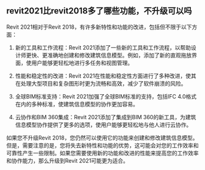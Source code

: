 ## revit2021比revit2018多了哪些功能，不升级可以吗
Revit 2021相对于Revit 2018，有许多新特性和功能的改进，包括但不限于以下方面：

1. 新的工具和工作流程：Revit 2021添加了一些新的工具和工作流程，以帮助设计师更快、更准确地创建和修改建筑信息模型。例如，添加了新的直观拖放界面，使用户能够更轻松地进行多任务和视图管理。

2. 性能和稳定性的改进：Revit 2021在性能和稳定性方面进行了多种改进，使其在处理大型项目和复杂图形时更为流畅和高效，减少了软件崩溃的风险。

3. 全球BIM标准支持：Revit 2021加强了全球BIM标准的支持，包括IFC 4.0格式在内的多种标准，使建筑信息模型的协作更加容易。

4. 云协作和BIM 360集成：Revit 2021添加了集成到BIM 360的新工具，为建筑信息模型协作提供了更多的选项，使用户能够更轻松地与他人进行云协作。

如果您不升级Revit 2018，您仍然可以使用它的功能来创建和修改建筑信息模型。但是，需要注意的是，您将失去新特性和功能的优势，这可能会对您的工作效率和可靠性产生一些限制。如果您需要使用新的功能和改进的性能来提高您的工作效率和协作能力，那么升级到Revit 2021可能更为适合。